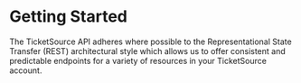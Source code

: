 # Getting Started

The TicketSource API adheres where possible to the Representational State Transfer (REST) architectural style which allows us to offer consistent and predictable endpoints for a variety of resources in your TicketSource account.
